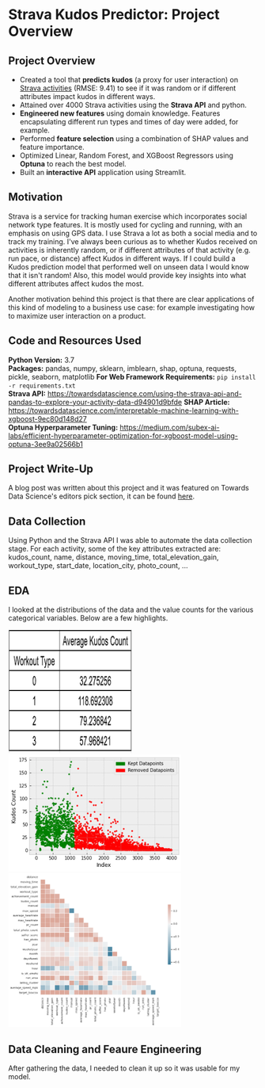 # Strava Kudos Predictor: Project Overview
## Project Overview
* Created a tool that **predicts kudos** (a proxy for user interaction) on [Strava activities](https://www.strava.com/athletes/5028644) (RMSE: 9.41) to see if it was random or if different attributes impact kudos in different ways.
* Attained over 4000 Strava activities using the **Strava API** and python.
* **Engineered new features** using domain knowledge. Features encapsulating different run types and times of day were added, for example.
* Performed **feature selection** using a combination of SHAP values and feature importance.
* Optimized Linear, Random Forest, and XGBoost Regressors using **Optuna** to reach the best model.
* Built an **interactive API** application using Streamlit.

## Motivation
Strava is a service for tracking human exercise which incorporates social network type features. It is mostly used for cycling and running, with an emphasis on using GPS data. I use Strava a lot as both a social media and to track my training. I've always been curious as to whether Kudos received on activities is inherently random, or if different attributes of that activity (e.g. run pace, or distance) affect Kudos in different ways. If I could build a Kudos prediction model that performed well on unseen data I would know that it isn't random! Also, this model would provide key insights into what different attributes affect kudos the most. 

Another motivation behind this project is that there are clear applications of this kind of modeling to a business use case: for example investigating how to maximize user interaction on a product.

## Code and Resources Used 
**Python Version:** 3.7  
**Packages:** pandas, numpy, sklearn, imblearn, shap, optuna, requests, pickle, seaborn, matplotlib 
**For Web Framework Requirements:**  ```pip install -r requirements.txt```  
**Strava API:** https://towardsdatascience.com/using-the-strava-api-and-pandas-to-explore-your-activity-data-d94901d9bfde
**SHAP Article:** https://towardsdatascience.com/interpretable-machine-learning-with-xgboost-9ec80d148d27  
**Optuna Hyperparameter Tuning:** https://medium.com/subex-ai-labs/efficient-hyperparameter-optimization-for-xgboost-model-using-optuna-3ee9a02566b1

## Project Write-Up
A blog post was written about this project and it was featured on Towards Data Science's editors pick section, it can be found [here](https://towardsdatascience.com/predicting-strava-kudos-1a4ce7a02053).

## Data Collection
Using Python and the Strava API I was able to automate the data collection stage. For each activity, some of the key attributes extracted are: kudos_count, name, distance, moving_time, total_elevation_gain, workout_type, start_date, location_city, photo_count, ...

## EDA
I looked at the distributions of the data and the value counts for the various categorical variables. Below are a few highlights. 

<p float="left">
  <img src="https://github.com/jackmleitch/StravaKudos/blob/main/input/images/pivot_table.png" width="250" />
  <img src="https://github.com/jackmleitch/StravaKudos/blob/main/input/images/indexs.png" width="350" /> 
  <img src="https://github.com/jackmleitch/StravaKudos/blob/main/input/images/corr.png" width="350" />
</p>

## Data Cleaning and Feaure Engineering
After gathering the data, I needed to clean it up so it was usable for my model. 

